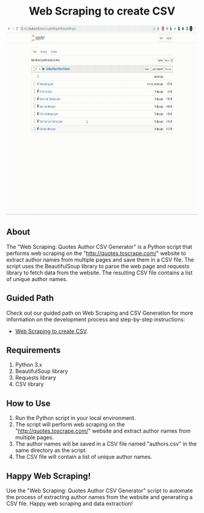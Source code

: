 # <h1 align="center">Web Scraping to create CSV</h1>

<div align="center">
<img src="https://github.com/CodeStudio-Content/Python-Project-Video/blob/main/Webscraping.gif?raw=true"  width="800" height="500">  
</div>

## About

The "Web Scraping: Quotes Author CSV Generator" is a Python script that performs web scraping on the "http://quotes.toscrape.com/" website to extract author names from multiple pages and save them in a CSV file. The script uses the BeautifulSoup library to parse the web page and requests library to fetch data from the website. The resulting CSV file contains a list of unique author names.

## Guided Path

Check out our guided path on Web Scraping and CSV Generation for more information on the development process and step-by-step instructions:

* [Web Scraping to create CSV](https://www.codingninjas.com/studio/guided-paths/python-projects/content/577066/offering/8951977).

## Requirements

1. Python 3.x
2. BeautifulSoup library
3. Requests library
4. CSV library

## How to Use

1. Run the Python script in your local environment.
2. The script will perform web scraping on the "http://quotes.toscrape.com/" website and extract author names from multiple pages.
3. The author names will be saved in a CSV file named "authors.csv" in the same directory as the script.
4. The CSV file will contain a list of unique author names.

## Happy Web Scraping!

Use the "Web Scraping: Quotes Author CSV Generator" script to automate the process of extracting author names from the website and generating a CSV file. Happy web scraping and data extraction!

